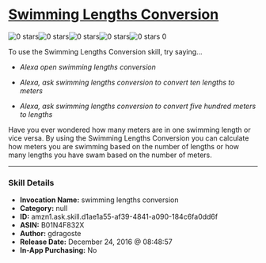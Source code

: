 # [Swimming Lengths Conversion](http://alexa.amazon.com/#skills/amzn1.ask.skill.d1ae1a55-af39-4841-a090-184c6fa0dd6f)
![0 stars](../../images/ic_star_border_black_18dp_1x.png)![0 stars](../../images/ic_star_border_black_18dp_1x.png)![0 stars](../../images/ic_star_border_black_18dp_1x.png)![0 stars](../../images/ic_star_border_black_18dp_1x.png)![0 stars](../../images/ic_star_border_black_18dp_1x.png) 0

To use the Swimming Lengths Conversion skill, try saying...

* *Alexa open swimming lengths conversion*

* *Alexa, ask swimming lengths conversion to convert ten lengths to meters*

* *Alexa, ask swimming lengths conversion to convert five hundred meters to lengths*

Have you ever wondered how many meters are in one swimming length or vice versa. By using the Swimming Lengths Conversion you can calculate how meters you are swimming based on the number of lengths or how many lengths you have swam based on the number of meters.

***

### Skill Details

* **Invocation Name:** swimming lengths conversion
* **Category:** null
* **ID:** amzn1.ask.skill.d1ae1a55-af39-4841-a090-184c6fa0dd6f
* **ASIN:** B01N4F832X
* **Author:** gdragoste
* **Release Date:** December 24, 2016 @ 08:48:57
* **In-App Purchasing:** No
